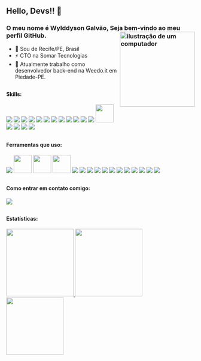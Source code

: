 <link rel="stylesheet" href="https://cdn.jsdelivr.net/gh/devicons/devicon@v2.15.1/devicon.min.css">

## Hello, Devs!! 👋
### O meu nome é Wylddyson Galvão, Seja bem-vindo ao meu perfil GitHub. <img src="https://raw.githubusercontent.com/MicaelliMedeiros/micaellimedeiros/master/image/computer-illustration.png" alt="ilustração de um computador" min-width="200px" max-width="200px" width="200px" align="right">

- 🔰  Sou de Recife/PE, Brasil
- ⚡ CTO na Somar Tecnologias
- 🏦 Atualmente trabalho como desenvolvedor back-end na Weedo.it em Piedade-PE.

##

#### Skills:
<div>
<img href="https://developer.mozilla.org/pt-BR/docs/Web/HTML" src="https://skillicons.dev/icons?i=html"/>
<img href="https://developer.mozilla.org/pt-BR/docs/Web/CSS" src="https://skillicons.dev/icons?i=css"/>
<img href="https://sass-lang.com" src="https://skillicons.dev/icons?i=sass"/>
<img href="https://developer.mozilla.org/pt-BR/docs/Web/JavaScript" src="https://skillicons.dev/icons?i=js"/>
<img href="https://www.typescriptlang.org/pt/" src="https://skillicons.dev/icons?i=ts"/>
<img href="https://pt-br.react.dev" src="https://skillicons.dev/icons?i=react"/>
<img href="https://pt-br.react.dev" src="https://skillicons.dev/icons?i=next"/>
<img href="https://pt-br.react.dev" src="https://skillicons.dev/icons?i=vue"/>
<img href="https://pt-br.react.dev" src="https://skillicons.dev/icons?i=electron"/>
<img href="https://docs.adonisjs.com/" src="https://skillicons.dev/icons?i=adonis"/>
<img href="https://nestjs.com/" src="https://skillicons.dev/icons?i=nest"/>
<img href="https://nestjs.com/" src="https://skillicons.dev/icons?i=docker"/>
<img href="https://npmjs.com" src="https://i.postimg.cc/zBfCqdPJ/npm.png" width="48" height="48"/>
<img href="https://nodejs.org" src="https://skillicons.dev/icons?i=nodejs"/>
<img href="https://www.postgresql.org" src="https://skillicons.dev/icons?i=postgres"/>
<img href="https://www.mysql.com/" src="https://skillicons.dev/icons?i=mysql"/>
<img href="https://www.mongodb.com/pt-br" src="https://skillicons.dev/icons?i=mongo"/>

</div>

##

#### Ferramentas que uso:
<div>
<img href="https://code.visualstudio.com" src="https://skillicons.dev/icons?i=vscode"/>
<img href="https://insomnia.rest" src="https://i.postimg.cc/MHch4m7T/insomnia.png" width="48" height="48"/>
<img href="https://www.postman.com" src="https://i.postimg.cc/QNyBTNVk/postman.png" width="48" height="48"/>
<img href="https://www.beekeeperstudio.io" src="https://i.postimg.cc/j5sT81d4/beekeeperstudio.png" width="48" height="48"/>
<img href="https://github.com/pt" src="https://skillicons.dev/icons?i=github"/>
<img href="https://git-scm.com" src="https://skillicons.dev/icons?i=git"/>
<img href="https://vercel.com" src="https://skillicons.dev/icons?i=vercel"/>
<img href="https://azure.microsoft.com/pt-br/products/devops/" src="https://skillicons.dev/icons?i=azure"/>
<img href="https://www.figma.com" src="https://skillicons.dev/icons?i=figma"/>
<img href="https://www.adobe.com/br/products/illustrator.html" src="https://skillicons.dev/icons?i=ai"/>
<img href="https://www.adobe.com/br/products/photoshop.html" src="https://skillicons.dev/icons?i=ps"/>
<img href="https://www.mongodb.com/pt-br" src="https://skillicons.dev/icons?i=aws"/>
<img href="https://www.mongodb.com/pt-br" src="https://skillicons.dev/icons?i=gcp"/>
<img href="https://www.mongodb.com/pt-br" src="https://skillicons.dev/icons?i=firebase"/>
<img href="https://www.mongodb.com/pt-br" src="https://skillicons.dev/icons?i=heroku"/>
<img href="https://www.mongodb.com/pt-br" src="https://skillicons.dev/icons?i=netlify"/>
</div>

##

#### Como entrar em contato comigo:
<div>
<img href="https://www.linkedin.com/in/josé-wylddyson-galvão-3b6365132/" src="https://img.shields.io/badge/-linkedin-%230077B5?style=for-the-badge&logo=linkedin&logoColor=white" target="_blank">
</div>

##

#### Estatísticas:
<div>
<a href="https://github.com/israelltulio">
<img loading="lazy" height="180em" src="https://github-readme-stats.vercel.app/api/top-langs/?username=wylddysongalvao&layout=compact&langs_count=7&theme=radical"/>
<img loading="lazy" height="180em" src="https://github-readme-stats.vercel.app/api/?username=wylddysongalvao&show_icons=true&include_all_commits=true&theme=radical"/>
<img loading="lazy" height="153em" src="http://github-readme-streak-stats.herokuapp.com/?user=wylddysongalvao&amp;theme=radical">
</a>
</div>
